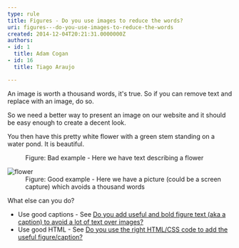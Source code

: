 ```yaml
---
type: rule
title: Figures - Do you use images to reduce the words?
uri: figures---do-you-use-images-to-reduce-the-words
created: 2014-12-04T20:21:31.0000000Z
authors:
- id: 1
  title: Adam Cogan
- id: 16
  title: Tiago Araujo

---
```




<span class='intro'> <p>An image is worth a thousand words, it's true. So if you can remove text and replace with an image, do so.</p><p>So we need a better way to present an image on our website and it should be easy enough to create a decent look.</p> </span>

<dl class="badImage"><dt><p class="ssw15-rteElement-GreyBox">You then have this pretty white flower with a green stem standing on a water pond. It is beautiful.</p></dt><dd>Figure&#58; Bad example - Here we have text describing a flower</dd></dl><dl class="goodImage"><dt> 
      <img src="./flower.jpg" alt="flower" /> 
   </dt><dd>Figure&#58; Good example - Here we have a picture (could be a screen capture) which avoids a thousand words</dd></dl><p>What else can you do?</p><ul><li>Use good captions - See 
      <a href="/Pages/add-useful-caption.aspx">Do you add useful and bold figure text (aka a caption) to avoid a lot of text over images?</a></li><li>Use good HTML - See 
      <a href="/Pages/use-the-right-HTML-CSS-code-to-add-the-useful-caption.aspx">Do you use the right HTML/CSS code to add the useful figure​/caption?</a></li></ul>


